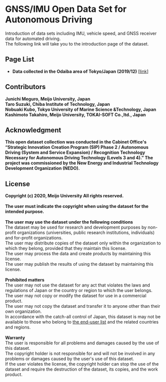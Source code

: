 # GNSS/IMU Open Data Set for Autonomous Driving
 Introduction of data sets including IMU, vehicle speed, and GNSS receiver data for automated driving.<br>
 The following link will take you to the introduction page of the dataset.

## Page List

- <b>Data collected in the Odaiba area of Tokyo/Japan (2019/12)</b> [[link](https://github.com/MeijoMeguroLab/open_data/blob/main/docs/2019_dataset.md)]

## Contributors
<b>Junichi Meguro, Meijo University, Japan</b><br>
<b>Taro Suzuki, Chiba Institute of Technology, Japan</b><br>
<b>Nobuaki Kubo, Tokyo University of Marine Science &Technology, Japan</b><br>
<b>Kashimoto Takahiro, Meijo University, TOKAI-SOFT Co.,ltd., Japan</b><br>

## Acknowledgment
<b>This open dataset collection was conducted in the Cabinet Office's “Strategic Innovation Creation Program (SIP) Phase 2 / Autonomous Driving (System and Service Expansion) / Recognition Technology Necessary for Autonomous Driving Technology (Levels 3 and 4).” The project was commissioned by the New Energy and Industrial Technology Development Organization (NEDO).</b><br>

## License
<b>Copyright (c) 2020, Meijo University All rights reserved.</b><br>
<br>
<b>The user must indicate the copyright when using the dataset for the intended purpose.</b><br>
<br>
<b>The user may use the dataset under the following conditions</b><br>
The dataset may be used for research and development purposes by non-profit organizations (universities, public research institutions, individuals) and for-profit organizations.<br>
The user may distribute copies of the dataset only within the organization to which they belong, provided that they maintain this license.<br>
The user may process the data and create products by maintaining this license. <br>
The user may publish the results of using the dataset by maintaining this license.<br>
<br>
<b>Prohibited matters</b><br>
The user may not use the dataset for any act that violates the laws and regulations of Japan or the country or region to which the user belongs.<br>
The user may not copy or modify the dataset for use in a commercial product.<br>
The user may not copy the dataset and transfer it to anyone other than their own organization.<br>
In accordance with the catch-all control of Japan, this dataset is may not be available to those who belong to [the end-user list](https://www.meti.go.jp/english/press/2020/0508_002.html) and the related countries and regions.<br>
<br>
<b>Warranty</b><br>
The user is responsible for all problems and damages caused by the use of this dataset.<br>
The copyright holder is not responsible for and will not be involved in any problems or damages caused by the user's use of this dataset.<br>
If the user violates the license, the copyright holder can stop the use of the dataset and require the destruction of the dataset, its copies, and the work product.<br>
